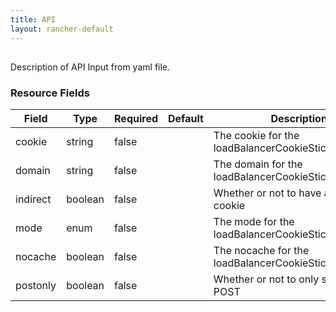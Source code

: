 ```yaml
---
title: API
layout: rancher-default
---
```


## <no value>

Description of API Input from yaml file. 
​​
### Resource Fields

Field | Type | Required | Default | Description
---|---|---|---|---
cookie | string | false | <no value> | The cookie for the loadBalancerCookieStickinessPolicy
domain | string | false | <no value> | The domain for the loadBalancerCookieStickinessPolicy
indirect | boolean | false | <no value> | Whether or not to have an indirect cookie
mode | enum | false | <no value> | The mode for the loadBalancerCookieStickinessPolicy
nocache | boolean | false | <no value> | The nocache for the loadBalancerCookieStickinessPolicy
postonly | boolean | false | <no value> | Whether or not to only set cookie on POST


